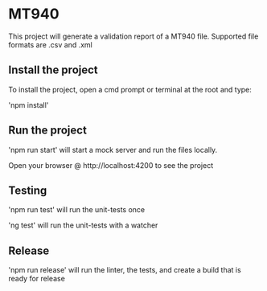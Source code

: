 # MT940

This project will generate a validation report of a MT940 file.
Supported file formats are .csv and .xml

## Install the project

To install the project, open a cmd prompt or terminal at the root and type:

'npm install'

## Run the project

'npm run start' will start a mock server and run the files locally.

Open your browser @ http://localhost:4200 to see the project

## Testing

'npm run test'  will run the unit-tests once

'ng test' will run the unit-tests with a watcher

## Release

'npm run release' will run the linter, the tests, and create a build that is ready for release
